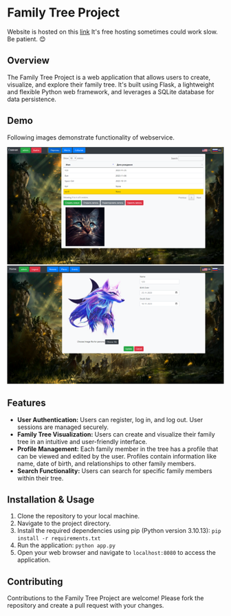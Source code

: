 # Family Tree Project
Website is hosted on this [link](https://familytreewebapp.onrender.com/) It's free hosting sometimes could work slow. Be patient. 😊
## Overview
The Family Tree Project is a web application that allows users to create, visualize, and explore their family tree. It's built using Flask, a lightweight and flexible Python web framework, and leverages a SQLite database for data persistence.

## Demo 
Following images demonstrate functionality of webservice. 

![Alt text](treeflaskapp/static/demo/person1.png?raw=true "Persons Demo")
![Alt text](treeflaskapp/static/demo/person2.png?raw=true "Persons Demo")
## Features
- **User Authentication:** Users can register, log in, and log out. User sessions are managed securely.
- **Family Tree Visualization:** Users can create and visualize their family tree in an intuitive and user-friendly interface.
- **Profile Management:** Each family member in the tree has a profile that can be viewed and edited by the user. Profiles contain information like name, date of birth, and relationships to other family members.
- **Search Functionality:** Users can search for specific family members within their tree.

## Installation & Usage
1. Clone the repository to your local machine.
2. Navigate to the project directory.
3. Install the required dependencies using pip (Python version 3.10.13): `pip install -r requirements.txt`
4. Run the application: `python app.py`
5. Open your web browser and navigate to `localhost:8080` to access the application.

## Contributing
Contributions to the Family Tree Project are welcome! Please fork the repository and create a pull request with your changes.
